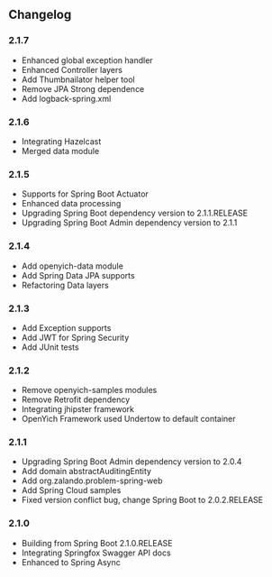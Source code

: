 ## Changelog

### 2.1.7

- Enhanced global exception handler
- Enhanced Controller layers
- Add Thumbnailator helper tool
- Remove JPA Strong dependence
- Add logback-spring.xml

### 2.1.6 

- Integrating Hazelcast
- Merged data module

### 2.1.5

- Supports for Spring Boot Actuator
- Enhanced data processing
- Upgrading Spring Boot dependency version to 2.1.1.RELEASE
- Upgrading Spring Boot Admin dependency version to 2.1.1

### 2.1.4

- Add openyich-data module
- Add Spring Data JPA supports
- Refactoring Data layers

### 2.1.3

- Add Exception supports
- Add JWT for Spring Security
- Add JUnit tests

### 2.1.2 

- Remove openyich-samples modules
- Remove Retrofit dependency
- Integrating jhipster framework
- OpenYich Framework used Undertow to default container

### 2.1.1

- Upgrading Spring Boot Admin dependency version to 2.0.4
- Add domain abstractAuditingEntity
- Add org.zalando.problem-spring-web
- Add Spring Cloud samples
- Fixed version conflict bug, change Spring Boot to 2.0.2.RELEASE

### 2.1.0

- Building from Spring Boot 2.1.0.RELEASE
- Integrating Springfox Swagger API docs
- Enhanced to Spring Async